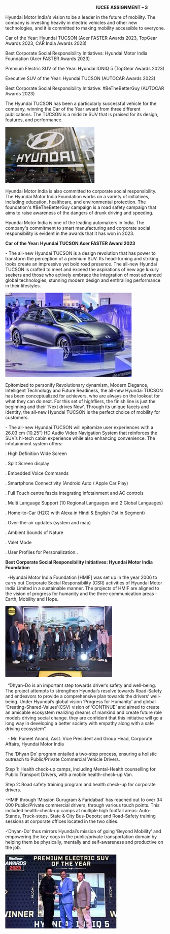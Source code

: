 `                                        `**IUCEE ASSIGNMENT – 3**


Hyundai Motor India's vision to be a leader in the future of mobility. The company is investing heavily in electric vehicles and other new technologies, and it is committed to making mobility accessible to everyone.

Car of the Year: Hyundai TUCSON (Acer FASTER Awards 2023, TopGear Awards 2023, CAR India Awards 2023)

Best Corporate Social Responsibility Initiatives: Hyundai Motor India Foundation (Acer FASTER Awards 2023)

Premium Electric SUV of the Year: Hyundai IONIQ 5 (TopGear Awards 2023)

Executive SUV of the Year: Hyundai TUCSON (AUTOCAR Awards 2023)

Best Corporate Social Responsibility Initiative: #BeTheBetterGuy (AUTOCAR Awards 2023)

The Hyundai TUCSON has been a particularly successful vehicle for the company, winning the Car of the Year award from three different publications. The TUCSON is a midsize SUV that is praised for its design, features, and performance.

![Hyundai Motor](Aspose.Words.e5d26907-7f13-49cf-9aec-d66b3b95cab8.001.jpeg)

Hyundai Motor India is also committed to corporate social responsibility. The Hyundai Motor India Foundation works on a variety of initiatives, including education, healthcare, and environmental protection. The foundation's #BeTheBetterGuy campaign is a road safety campaign that aims to raise awareness of the dangers of drunk driving and speeding.

Hyundai Motor India is one of the leading automakers in India. The company's commitment to smart manufacturing and corporate social responsibility is evident in the awards that it has won in 2023.

**Car of the Year: Hyundai TUCSON Acer FASTER Award 2023**

\- The all-new Hyundai TUCSON is a design revolution that has power to transform the perception of a premium SUV. Its head-turning and striking looks create an impressive yet bold road presence. The all-new Hyundai TUCSON is crafted to meet and exceed the aspirations of new age luxury seekers and those who actively embrace the integration of most advanced global technologies, stunning modern design and enthralling performance in their lifestyles.

![Hyundai Auto Expo 2023: Ioniq 6 EV launch, range, charging, design,  features details | Autocar India](Aspose.Words.e5d26907-7f13-49cf-9aec-d66b3b95cab8.002.jpeg)








Epitomized to personify Revolutionary dynamism, Modern Elegance, Intelligent Technology and Future Readiness, the all-new Hyundai TUCSON has been conceptualized for achievers, who are always on the lookout for what they can do next. For this set of highfliers, the finish line is just the beginning and their ‘Next drives Now’. Through its unique facets and identity, the all-new Hyundai TUCSON is the perfect choice of mobility for customers.

\- The all-new Hyundai TUCSON will epitomize user experiences with a 26.03 cm (10.25") HD Audio Video Navigation System that reinforces the SUV’s hi-tech cabin experience while also enhancing convenience. The infotainment system offers:

.  High Definition Wide Screen

.  Split Screen display

.  Embedded Voice Commands

.  Smartphone Connectivity (Android Auto / Apple Car Play)

.  Full Touch centre fascia integrating infotainment and AC controls

.  Multi Language Support (10 Regional Languages and 2 Global Languages)

.  Home-to-Car (H2C) with Alexa in Hindi & English (1st in Segment)

.  Over-the-air updates (system and map)

.  Ambient Sounds of Nature

. Valet Mode

. User Profiles for Personalization..




**Best Corporate Social Responsibility Initiatives: Hyundai Motor India Foundation**

` `-Hyundai Motor India Foundation [HMIF] was set up in the year 2006 to carry out Corporate Social Responsibility (CSR) activities of Hyundai Motor India Limited in a sustainable manner. The projects of HMIF are aligned to the vision of progress for humanity and the three communication areas - Earth, Mobility and Hope.

![Awards | Hyundai Motor India](Aspose.Words.e5d26907-7f13-49cf-9aec-d66b3b95cab8.003.jpeg)

` `“Dhyan-Do is an important step towards driver’s safety and well-being. The project attempts to strengthen Hyundai’s resolve towards Road-Safety and endeavors to provide a comprehensive plan towards the drivers’ well-being. Under Hyundai’s global vision ‘Progress for Humanity’ and global ‘Creating-Shared-Values’(CSV) vision of ‘CONTINUE’ and aimed to create an amicable ecosystem realizing dreams of mankind and create future role models driving social change. they are confident that this initiative will go a long way in developing a better society with empathy along with a safe driving ecosystem”.

` `- Mr. Puneet Anand, Asst. Vice President and Group Head, Corporate Affairs, Hyundai Motor India

The ‘Dhyan Do’ program entailed a two-step process, ensuring a holistic outreach to Public/Private Commercial Vehicle Drivers.

Step 1: Health check-up camps, including Mental-Health counselling for Public Transport Drivers, with a mobile health-check-up Van.

Step 2: Road safety training program and health check-up for corporate drivers.

-HMIF through ‘Mission Gurugram & Faridabad’ has reached out to over 34 000 Public/Private commercial drivers, through various touch points. This included health-check-up camps at multiple high footfall areas: Auto-Stands, Truck-stops, State & City Bus-Depots; and Road-Safety training sessions at corporate offices located in the two cities.

-‘Dhyan-Do’ thus mirrors Hyundai’s mission of going ‘Beyond Mobility’ and empowering the key-cogs in the public/private transportation domain by helping them be physically, mentally and self-awareness and productive on the job. 

![Awards | Hyundai Motor India](Aspose.Words.e5d26907-7f13-49cf-9aec-d66b3b95cab8.004.jpeg)
